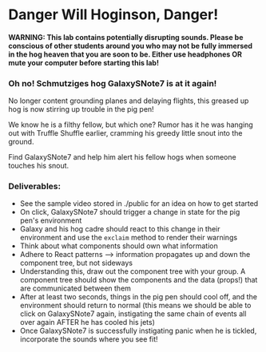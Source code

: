# Danger Will Hoginson, Danger!

#### WARNING: This lab contains potentially disrupting sounds. Please be conscious of other students around you who may not be fully immersed in the hog heaven that you are soon to be. Either use headphones OR mute your computer before starting this lab!

### Oh no! Schmutziges hog GalaxySNote7 is at it again!

No longer content grounding planes and delaying flights, this greased up hog is now stirring up trouble in the pig pen!

We know he is a filthy fellow, but which one? Rumor has it he was hanging out with Truffle Shuffle earlier, cramming his greedy little snout into the ground.

Find GalaxySNote7 and help him alert his fellow hogs when someone touches his snout.

### Deliverables:
- See the sample video stored in ./public for an idea on how to get started
- On click, GalaxySNote7 should trigger a change in state for the pig pen's environment
- Galaxy and his hog cadre should react to this change in their environment and use the `exclaim` method to render their warnings
- Think about what components should own what information
- Adhere to React patterns --> information propagates up and down the component tree, but not sideways
- Understanding this, draw out the component tree with your group. A component tree should show the components and the data (props!) that are communicated between them
- After at least two seconds, things in the pig pen should cool off, and the environment should return to normal (this means we should be able to click on GalaxySNote7 again, instigating the same chain of events all over again AFTER he has cooled his jets)
- Once GalaxySNote7 is successfully instigating panic when he is tickled, incorporate the sounds where you see fit!


